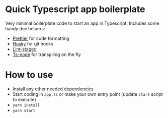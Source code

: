 # Quick Typescript app boilerplate

Very minimal boilerplate code to start an app in Typescript.
Includes some handy dev helpers:

* [Prettier](https://github.com/prettier/prettier) for code formatting
* [Husky](https://github.com/typicode/husky)  for git hooks
* [Lint-staged](https://github.com/okonet/lint-staged#readme)
* [Ts-node](https://github.com/TypeStrong/ts-node) for transpiling on the fly

# How to use

* Install any other needed dependencies
* Start coding in `app.ts` or make your own entry point (update `start` script to execute)
* `yarn install`
* `yarn start`




